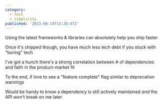 ```yaml
---
category:
  - tech
  - simplicity
published: '2023-08-24T13:20:47Z'
---
```


Using the latest frameworks & libraries can absolutely help you ship faster

Once it's shipped though, you have much less tech debt if you stuck with "boring" tech

I've got a hunch there's a strong correlation between # of dependencies and faith in the product-market fit

To the end, if love to see a "feature complete" flag similar to deprecation warnings

Would be handy to know a dependency is still actively maintained _and_ the API won't break on me later
